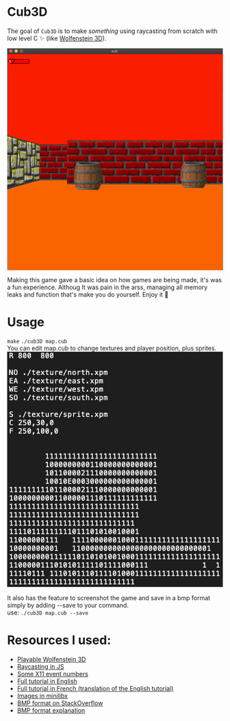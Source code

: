 # Cub3D
The goal of ``Cub3D`` is to make *something* using raycasting from scratch with low level C ✨ (like [Wolfenstein 3D](https://fr.wikipedia.org/wiki/Wolfenstein_3D)).

<img align="center" src="cub.png" alt="Screenshot of the game" />

Making this game gave a basic idea on how games are being made, it's was a fun experience.
Althoug It was pain in the arss, managing all memory leaks and function that's make you do yourself.
Enjoy it 🎴

# Usage
``make``
``./cub3D map.cub``</br>
You can edit map.cub to change textures and player position, plus sprites.<br/>
<img src="map.png" alt="Screenshot of the map config file" />

It also has the feature to screenshot the game and save in a bmp format simply by adding --save to your command.</br>
use: ``./cub3D map.cub --save``

# Resources I used:

* [Playable Wolfenstein 3D](http://users.atw.hu/wolf3d/)
* [Raycasting in JS](http://www.playfuljs.com/a-first-person-engine-in-265-lines/)
* [Some X11 event numbers](https://github.com/qst0/ft_libgfx)
* [Full tutorial in English](https://lodev.org/cgtutor/raycasting.html)
* [Full tutorial in French (translation of the English tutorial)](http://forums.mediabox.fr/wiki/tutoriaux/flashplatform/affichage/3d/raycasting)
* [Images in minilibx](https://github.com/keuhdall/images_example)
* [BMP format on StackOverflow](https://stackoverflow.com/questions/2654480/writing-bmp-image-in-pure-c-c-without-other-libraries)
* [BMP format explanation](https://web.archive.org/web/20080912171714/http://www.fortunecity.com/skyscraper/windows/364/bmpffrmt.html)
